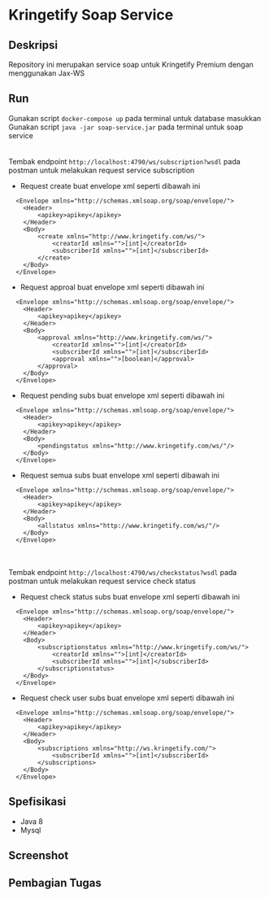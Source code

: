 # Kringetify Soap Service



## Deskripsi

Repository ini merupakan service soap untuk Kringetify Premium dengan menggunakan Jax-WS
## Run
Gunakan script `docker-compose up` pada terminal untuk database masukkan <br>
Gunakan script `java -jar soap-service.jar` pada terminal untuk soap service<br><br><br>
Tembak endpoint `http://localhost:4790/ws/subscription?wsdl` pada postman untuk melakukan request service subscription<br>
- Request create buat envelope xml seperti dibawah ini
```
  <Envelope xmlns="http://schemas.xmlsoap.org/soap/envelope/">
    <Header>
        <apikey>apikey</apikey>
    </Header>
    <Body>
        <create xmlns="http://www.kringetify.com/ws/">
            <creatorId xmlns="">[int]</creatorId>
            <subscriberId xmlns="">[int]</subscriberId>
        </create>
    </Body>
  </Envelope>
```
- Request approal buat envelope xml seperti dibawah ini
```
  <Envelope xmlns="http://schemas.xmlsoap.org/soap/envelope/">
    <Header>
        <apikey>apikey</apikey>
    </Header>
    <Body>
        <approval xmlns="http://www.kringetify.com/ws/">
            <creatorId xmlns="">[int]</creatorId>
            <subscriberId xmlns="">[int]</subscriberId>
            <approval xmlns="">[boolean]</approval>
        </approval>
    </Body>
  </Envelope>
```
- Request pending subs buat envelope xml seperti dibawah ini
```
  <Envelope xmlns="http://schemas.xmlsoap.org/soap/envelope/">
    <Header>
        <apikey>apikey</apikey>
    </Header>
    <Body>
        <pendingstatus xmlns="http://www.kringetify.com/ws/"/>
    </Body>
  </Envelope>
```
- Request semua subs buat envelope xml seperti dibawah ini
```
  <Envelope xmlns="http://schemas.xmlsoap.org/soap/envelope/">
    <Header>
        <apikey>apikey</apikey>
    </Header>
    <Body>
        <allstatus xmlns="http://www.kringetify.com/ws/"/>
    </Body>
  </Envelope>
```

<br><br>
Tembak endpoint `http://localhost:4790/ws/checkstatus?wsdl` pada postman untuk melakukan request service check status<br>
- Request check status subs buat envelope xml seperti dibawah ini
```
  <Envelope xmlns="http://schemas.xmlsoap.org/soap/envelope/">
    <Header>
        <apikey>apikey</apikey>
    </Header>
    <Body>
        <subscriptionstatus xmlns="http://www.kringetify.com/ws/">
            <creatorId xmlns="">[int]</creatorId>
            <subscriberId xmlns="">[int]</subscriberId>
        </subscriptionstatus>
    </Body>
  </Envelope>
```
- Request check user subs buat envelope xml seperti dibawah ini
```
  <Envelope xmlns="http://schemas.xmlsoap.org/soap/envelope/">
    <Header>
        <apikey>apikey</apikey>
    </Header>
    <Body>
        <subscriptions xmlns="http://ws.kringetify.com/">
            <subscriberId xmlns="">[int]</subscriberId>
        </subscriptions>
    </Body>
  </Envelope>
```


## Spefisikasi
- Java 8
- Mysql
## Screenshot

## Pembagian Tugas
